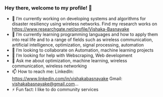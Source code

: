 ### Hey there, welcome to my profile! 👋




- 🔭 I’m currently working on developing systems and algorithms for disaster resiliency using wireless networks. Find my research works on https://www.researchgate.net/profile/Vishaka-Basnayake
- 🌱 I’m currently learning programming languages and how to apply them into real life and to a range of fields such as wireless communication, artificial intelligence, optimization, signal processing, automation 
- 👯 I’m looking to collaborate on Automation, machine learning projects
- 🤔 I’m looking for help with Webscraping, Web development
- 💬 Ask me about optimization, machine learning, wireless communication, wireless networking
- 📫 How to reach me: 
      LinkedIn: https://www.linkedin.com/in/vishakabasnayake
      Gmail: vishakabasnayake@gmail.com...
- ⚡ Fun fact: I like to do community services


